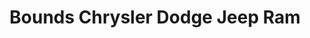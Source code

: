 ---
title: "Bounds Chrysler Dodge Jeep Ram"
url: /livingston/bounds-chrysler-dodge-jeep-ram/
shop: Autohaus
---